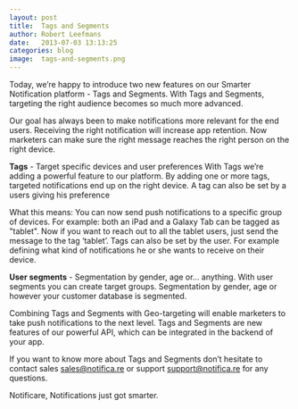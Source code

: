 ```yaml
---
layout: post
title:  Tags and Segments
author: Robert Leefmans
date:   2013-07-03 13:13:25
categories: blog
image:  tags-and-segments.png
---
```

Today, we’re happy to introduce two new features on our Smarter Notification platform - Tags and Segments. With Tags and Segments, targeting the right audience becomes so much more advanced. 

Our goal has always been to make notifications more relevant for the end users. Receiving the right notification will increase app retention. Now marketers can make sure the right message reaches the right person on the right device.

**Tags** - Target specific devices and user preferences
With Tags we’re adding a powerful feature to our platform. By adding one or more tags, targeted notifications end up on the right device. A tag can also be set by a users giving his preference

What this means:
You can now send push notifications to a specific group of devices. For example: both an iPad and a Galaxy Tab can be tagged as "tablet". Now if you want to reach out to all the tablet users, just send the message to the tag ‘tablet’. Tags can also be set by the user. For example defining what kind of notifications he or she wants to receive on their device.

**User segments** - Segmentation by gender, age or... anything.
With user segments you can create target groups. Segmentation by gender, age or however your customer database is segmented.

Combining Tags and Segments with Geo-targeting will enable marketers to take push notifications to the next level. Tags and Segments are new features of our powerful API, which can be integrated in the backend of your app.

If you want to know more about Tags and Segments don’t hesitate to contact sales [sales@notifica.re](sales@notifica.re) or support [support@notifica.re](mailto:support@notifica.re) for any questions.

Notificare, Notifications just got smarter.